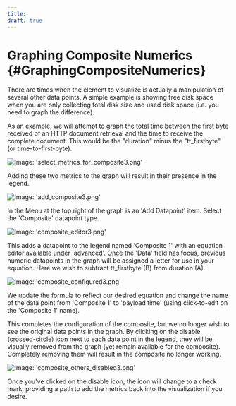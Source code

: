 ```yaml
---
title:
draft: true
---
```


# Graphing Composite Numerics {#GraphingCompositeNumerics}

There are times when the element to visualize is actually a manipulation of several other data points.  A simple example is showing free disk space when you are only collecting total disk size and used disk space (i.e. you need to graph the difference).

As an example, we will attempt to graph the total time between the first byte received of an HTTP document retrieval and the time to receive the complete document.  This would be the "duration" minus the "tt_firstbyte" (or time-to-first-byte).

![Image: 'select_metrics_for_composite3.png'](/images/circonus/select_metrics_for_composite3.png)

Adding these two metrics to the graph will result in their presence in the legend.

![Image: 'add_composite3.png'](/images/circonus/add_composite3.png)

In the Menu at the top right of the graph is an 'Add Datapoint' item. Select the 'Composite' datapoint type.

![Image: 'composite_editor3.png'](/images/circonus/composite_editor3.png)

This adds a datapoint to the legend named 'Composite 1' with an equation editor available under 'advanced'.  Once the 'Data' field has focus, previous numeric datapoints in the graph will be assigned a letter for use in your equation.  Here we wish to subtract tt_firstbyte (B) from duration (A).

![Image: 'composite_configured3.png'](/images/circonus/composite_configured3.png)

We update the formula to reflect our desired equation and change the name of the data point from 'Composite 1' to 'payload time' (using click-to-edit on the 'Composite 1' name).

This completes the configuration of the composite, but we no longer wish to see the original data points in the graph.  By clicking on the disable (crossed-circle) icon next to each data point in the legend, they will be visually removed from the graph (yet remain available for the composite).  Completely removing them will result in the composite no longer working.

![Image: 'composite_others_disabled3.png'](/images/circonus/composite_others_disabled3.png)

Once you've clicked on the disable icon, the icon will change to a check mark, providing a path to add the metrics back into the visualization if you desire.
